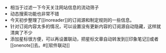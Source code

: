 - 相当于过滤一下今天关注网站信息的流动筛子
- 动态搜索功能也非常不错
- 今天初步整理了[[inoreader]]的订阅源和制定规则的一些信息。
- 针对订阅内容太多的情况，可以设置没有更新内容的订阅源自动隐藏，这样就清爽了不少
- 添加星标很方便，可以再设置联动，把星标文章自动转发到[[印象笔记]]或者[[onenote]]去。#[[软件联动]]
